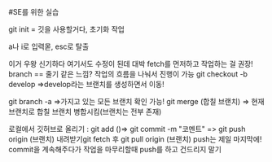 #SE를 위한 실습

git init = 깃을 사용할거다, 초기화 작업

a나 i로 입력몯,
esc로 탈출


이거
우왕 신기하다
여기서도 수정이 된데 대박
  fetch를 먼저하고 작업하는 걸 권장!
  branch == 줄기 같은 느낌? 작업의 흐름을 나눠서 진행이 가능
git checkout -b develop =>develop라는 브랜치를 생성하면서 이동!

git branch -a =>가지고 있는 모든 브랜치 확인 가능!
git merge (합칠 브랜치) => 현재 브랜치로 합칠 브랜치 병합시킴(브랜치는 전부 존재)

로컬에서 깃허브로 올리기 : git add ()=> git commit -m "코멘트" => git push origin (브랜치)
내려받기git fetch 후 git pull origin (브랜치)
push는 제일 마지막에! commit을 계속해주다가 작업을 마무리할때 push를 하고 건드리지 말기

